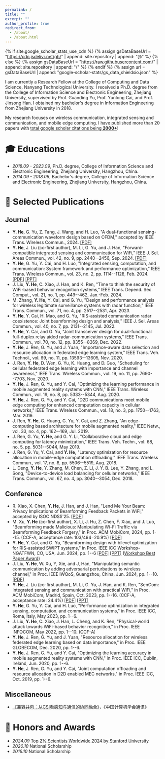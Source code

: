 ```yaml
---
permalink: /
title: ""
excerpt: ""
author_profile: true
redirect_from: 
  - /about/
  - /about.html
---
```


{% if site.google_scholar_stats_use_cdn %}
{% assign gsDataBaseUrl = "https://cdn.jsdelivr.net/gh/" | append: site.repository | append: "@" %}
{% else %}
{% assign gsDataBaseUrl = "https://raw.githubusercontent.com/" | append: site.repository | append: "/" %}
{% endif %}
{% assign url = gsDataBaseUrl | append: "google-scholar-stats/gs_data_shieldsio.json" %}

<span class='anchor' id='about-me'></span>

I am currently a Research Fellow at the College of Computing and Data Science, Nanyang Technological University. I received a Ph.D. degree from the College of Information Science and Electronic Engineering, Zhejiang University, supervised by Prof. Guanding Yu, Prof. Yunlong Cai, and Prof. Jinsong Han. I obtained my bachelor's degree in Information Engineering from Zhejiang University in 2018. 

My research focuses on wireless communication, integrated sensing and communication, and mobile edge computing. I have published more than 20 papers with <a href='https://scholar.google.com/citations?user=ldVs-W0AAAAJ&hl=en'>total google scholar citations being <strong><span id='total_cit'> 2000+</span></strong></a>!



# 🎓 Educations 

- *2018.09 - 2023.09*, Ph.D. degree, College of Information Science and Electronic Engineering, Zhejiang University, Hangzhou, China. 
- *2014.09 - 2018.06*, Bachelor's degree, College of Information Science and Electronic Engineering, Zhejiang University, Hangzhou, China. 

# 📝 Selected Publications 
## Journal
- **Y. He**, G. Yu, Z. Tang, J. Wang, and H. Luo, "A dual-functional sensing-communication waveform design based on OFDM," accepted by IEEE Trans. Wireless Commun., 2024. [[PDF]](pdf/He_TWC_2024_Waveform.pdf) 
- **Y. He**, J. Liu (co-first author), M. Li, G. Yu, and J. Han, "Forward-compatible integrated sensing and communication for WiFi," IEEE J. Sel. Areas Commun., vol. 42, no. 9, pp. 2440--2456, Sep. 2024. [[PDF]](pdf/JSAC24_ISAC_WiFi.pdf) 
- **Y. He**, G. Yu, Y. Cai, and H. Luo, "Integrated sensing, computation, and communication: System framework and performance optimization," IEEE Trans. Wireless Commun., vol. 23, no. 2, pp. 1114--1128, Feb. 2024. [[PDF]](pdf/He_TWC_2023_ISCC.pdf) [[PPT]](pdf/He_TWC_2023_ISCC.pptx)
- J. Liu, **Y. He**, C. Xiao, J. Han, and K. Ren, "Time to think the security of WiFi-based behavior recognition systems," IEEE Trans. Depend. Sec. Comput., vol. 21, no. 1, pp. 449--462, Jan.-Feb. 2024.
- M. Zhang, **Y. He**, Y. Cai, and G. Yu, "Design and performance analysis for wireless legitimate surveillance systems with radar function," IEEE Trans. Commun., vol. 71, no. 4, pp. 2517--2531, Apr. 2023.
- **Y. He**, Y. Cai, H. Mao, and G. Yu, "RIS-assisted communication radar coexistence: Joint beamforming design and analysis," IEEE J. Sel. Areas Commun., vol. 40, no. 7, pp. 2131--2145, Jul. 2022.
- **Y. He**, Y. Cai, and G. Yu, "Joint transceiver design for dual-functional full-duplex relay aided radar-communication systems," IEEE Trans. Commun., vol. 70, no. 12, pp. 8355--8369, Dec. 2022.
- **Y. He**, J. Ren, G. Yu, and J. Yuan, "Importance-aware data selection and resource allocation in federated edge learning system," IEEE Trans. Veh. Technol., vol. 69, no. 11, pp. 13593--13605, Nov. 2020.
- J. Ren, **Y. He**, D. Wen, G. Yu, K. Huang, and D. Guo, "Scheduling for cellular federated edge learning with importance and channel awareness," IEEE Trans. Wireless Commun., vol. 19, no. 11, pp. 7690--7703, Nov. 2020.
- **Y. He**, J. Ren, G. Yu, and Y. Cai, "Optimizing the learning performance in mobile augmented reality systems with CNN," IEEE Trans. Wireless Commun., vol. 19, no. 8, pp. 5333--5344, Aug. 2020.
- **Y. He**, J. Ren, G. Yu, and Y. Cai, "D2D communications meet mobile edge computing for enhanced computation capacity in cellular networks," IEEE Trans. Wireless Commun., vol. 18, no. 3, pp. 1750--1763, Mar. 2019.
- J. Ren, **Y. He**, G. Huang, G. Yu, Y. Cai, and Z. Zhang, "An edge-computing based architecture for mobile augmented reality," IEEE Netw., vol. 33, no. 4, pp. 162--169, Jul. 2019.
- J. Ren, G. Yu, **Y. He**, and G. Y. Li, "Collaborative cloud and edge computing for latency minimization," IEEE Trans. Veh. Techn., vol. 68, no. 5, pp. 5031--5044, May 2019. 
- J. Ren, G. Yu, Y. Cai, and **Y. He**, "Latency optimization for resource allocation in mobile-edge computation offloading," IEEE Trans. Wireless Commun., vol. 17, no. 8, pp. 5506--5519, Aug. 2018. 
- L. Deng, **Y. He**, Y. Zhang, M. Chen, Z. Li, J. Y. B. Lee, Y. Zhang, and L. Song, "Device-to-device load balancing for cellular networks," IEEE Trans. Commun., vol. 67, no. 4, pp. 3040--3054, Dec. 2018.


<div style='display: none'>
- Q. Chen, **Y. He** (corresponding author), G. Yu, C. Xu, M. Liu, and Z. Li, "KBMP: Kubernetes-orchestrated IoT online battery monitoring platform," IEEE Internet Things J., vol. 11, no. 14, pp. 25358--25370, Jul. 2024. [[PDF]](pdf/IOTJ24_KBMP.pdf)
</div>

## Conference
- R. Xiao, X. Chen, **Y. He**, J. Han, and J. Han, "Lend Me Your Beam: Privacy Implications of Beamforming Feedback Packets in WiFi," accepted by ISOC NDSS'25. [[PDF]](pdf/NDSS25-leakybeam.pdf)
- M. Xu, **Y. He** (co-first author), X. Li, J. Hu, Z. Chen, F. Xiao, and J. Luo, "Beamforming made Malicious: Manipulating Wi-Fi Traffic via Beamforming Feedback Forgery," in Proc. ACM MobiCom, 2024, pp. 1--15. (CCF-A, acceptance rate: 103/494=20.9%) [[PDF]](pdf/MobiCom24_BeamCraft.pdf)
- **Y. He**, Y. Cai, and G. Yu, "Beamforming design with bilevel optimization for RIS-assisted SWIPT systems," in Proc. IEEE ICC Workshop-NGATFWN, CO, USA, Jun. 2024, pp. 1--6 [[PDF]](pdf/ICC2024-bilevel.pdf) [[PPT]](pdf/ICC2024-bilevel.pptx) ([Workshop Best Paper Award](pdf/ICC2024-bilevel.jpg))
- J. Liu, **Y. He**, W. Xu, Y, Xie, and J, Han, "Manipulating semantic communication by adding adversarial perturbations to wireless channel," in Proc. IEEE IWQoS, Guangzhou, China, Jun. 2024, pp. 1--10. [[PDF]](pdf/IWQoS24_attack_semantic.pdf)
- **Y. He**, J. Liu (co-first author), M. Li, G. Yu, J. Han, and K. Ren, "SenCom: Integrated sensing and communication with practical WiFi," in Proc. ACM MobiCom, Madrid, Spain, Oct. 2023, pp. 1--16. (CCF-A, acceptance rate: 24.4%)  [[PDF]](pdf/He_mobicom_2023_isac_wifi.pdf) [[PPT]](pdf/He_mobicom_2023_isac_wifi.pptx)
- **Y. He**, G. Yu, Y. Cai, and H. Luo, "Performance optimization in integrated sensing, computation, and communication systems," in Proc. IEEE ICC, Roma, Italy, May 2023, pp. 1--6.
- J. Liu, **Y. He**, C. Xiao, J. Han, L. Cheng, and K. Ren, "Physical-world attack towards WiFi-based behavior recognition," in Proc. IEEE INFOCOM, May 2022, pp. 1--10. (CCF-A)
- **Y. He**, J. Ren, G. Yu, and J. Yuan, "Resource allocation for wireless federated edge learning based on data importance," in Proc. IEEE GLOBECOM, Dec. 2020, pp. 1--6.
- **Y. He**, J. Ren, G. Yu, and Y. Cai, "Optimizing the learning accuracy in mobile augmented reality systems with CNN," in Proc. IEEE ICC, Dublin, Ireland, Jun. 2020, pp. 1--6.
- **Y. He**, J. Ren, G. Yu, and Y. Cai, "Joint computation offloading and resource allocation in D2D enabled MEC networks," in Proc. IEEE ICC, Oct. 2019, pp. 1--6.


## Miscellaneous
- [《兼容并包：从CSI看感知与通信的协同融合》](https://dl.ccf.org.cn/article/articleDetail.html?type=xhtx_thesis&_ack=1&id=6907618168801280)，《中国计算机学会通讯》

# 🏅 Honors and Awards
- *2024.09*  [Top 2% Scientists Worldwide 2024 by Stanford University](https://elsevier.digitalcommonsdata.com/datasets/btchxktzyw/7)
- *2020.10*  National Scholarship
- *2016.10*  National Scholarship

